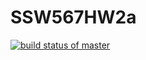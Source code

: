 # SSW567HW2a

[![build status of master](https://travis-ci.org/chaelivieira/SSW567HW2a.svg?branch=master)](https://travis-ci.org/chaelivieira/SSW567HW2a)
